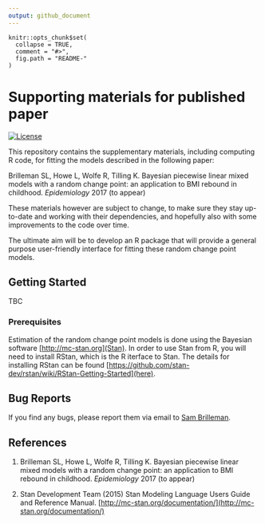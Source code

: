 ```yaml
---
output: github_document
---
```


<!-- README.md is generated from README.Rmd. Please edit that file -->

```{r, echo = FALSE}
knitr::opts_chunk$set(
  collapse = TRUE,
  comment = "#>",
  fig.path = "README-"
)
```

# Supporting materials for published paper
[![License](https://img.shields.io/badge/License-GPL%20%28%3E=%203%29-brightgreen.svg)](http://www.gnu.org/licenses/gpl-3.0.html)

This repository contains the supplementary materials, including computing R code, for fitting the models described in the following paper:

Brilleman SL, Howe L, Wolfe R, Tilling K. Bayesian piecewise linear mixed models with a random change point: an application to BMI rebound in childhood. *Epidemiology* 2017 (to appear)

These materials however are subject to change, to make sure they stay up-to-date and working with their dependencies, and hopefully also with some improvements to the code over time.

The ultimate aim will be to develop an R package that will provide a general purpose user-friendly interface for fitting these random change point models. 

## Getting Started

TBC

### Prerequisites

Estimation of the random change point models is done using the Bayesian software [http://mc-stan.org](Stan). In order to use Stan from R, you will need to install RStan, which is the R iterface to Stan. The details for installing RStan can be found [https://github.com/stan-dev/rstan/wiki/RStan-Getting-Started](here).

## Bug Reports

If you find any bugs, please report them via email to [Sam Brilleman](mailto:sam.brilleman@monash.edu).

## References

1. Brilleman SL, Howe L, Wolfe R, Tilling K. Bayesian piecewise linear mixed models with a random change point: an application to BMI rebound in childhood. *Epidemiology* 2017 (to appear)

2. Stan Development Team (2015) Stan Modeling Language Users Guide and Reference Manual. [http://mc-stan.org/documentation/](http://mc-stan.org/documentation/)

